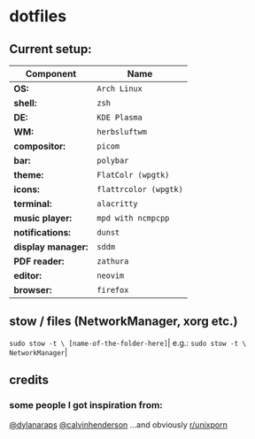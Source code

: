 # dotfiles
## Current setup:
| Component              | Name                  |
| ---------------------- | --------------------  |
| **OS:**                | `Arch Linux`          |
| **shell:**             | `zsh`                 |
| **DE:**                | `KDE Plasma`          |
| **WM:**                | `herbsluftwm`         |
| **compositor:**        | `picom`               |
| **bar:**               | `polybar`             |
| **theme:**             | `FlatColr (wpgtk)`    |
| **icons:**             | `flattrcolor (wpgtk)` |
| **terminal:**          | `alacritty`           |
| **music player:**      | `mpd with ncmpcpp`    |
| **notifications:**     | `dunst`               |
| **display manager:**   | `sddm`                |
| **PDF reader:**        | `zathura`             |
| **editor:**            | `neovim`              |
| **browser:**           | `firefox`             |



## stow / files (NetworkManager, xorg etc.)
`sudo stow -t \ [name-of-the-folder-here]`|
e.g.: `sudo stow -t \ NetworkManager`|



## credits
### some people I got inspiration from:
[@dylanaraps](https://github.com/dylanaraps/dotfiles)
[@calvinhenderson](https://github.com/calvinhenderson/dotfiles)
...and obviously [r/unixporn](https://reddit.com/r/unixporn)
